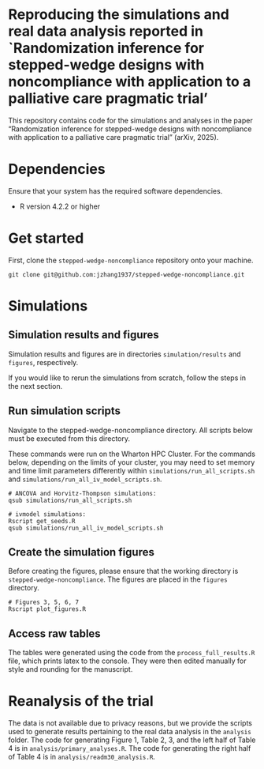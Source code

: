 Reproducing the simulations and real data analysis reported in
\`Randomization inference for stepped-wedge designs with noncompliance
with application to a palliative care pragmatic trial’
================

This repository contains code for the simulations and analyses in the
paper “Randomization inference for stepped-wedge designs with
noncompliance with application to a palliative care pragmatic trial”
(arXiv, 2025).

# Dependencies

Ensure that your system has the required software dependencies.

- R version 4.2.2 or higher

# Get started

First, clone the `stepped-wedge-noncompliance` repository onto your
machine.

    git clone git@github.com:jzhang1937/stepped-wedge-noncompliance.git

# Simulations

## Simulation results and figures

Simulation results and figures are in directories `simulation/results`
and `figures`, respectively.

If you would like to rerun the simulations from scratch, follow the
steps in the next section.

## Run simulation scripts

Navigate to the stepped-wedge-noncompliance directory. All scripts below
must be executed from this directory.

These commands were run on the Wharton HPC Cluster. For the commands
below, depending on the limits of your cluster, you may need to set
memory and time limit parameters differently within
`simulations/run_all_scripts.sh` and
`simulations/run_all_iv_model_scripts.sh`.

    # ANCOVA and Horvitz-Thompson simulations:
    qsub simulations/run_all_scripts.sh

    # ivmodel simulations:
    Rscript get_seeds.R
    qsub simulations/run_all_iv_model_scripts.sh

## Create the simulation figures

Before creating the figures, please ensure that the working directory is
`stepped-wedge-noncompliance`. The figures are placed in the `figures`
directory.

    # Figures 3, 5, 6, 7
    Rscript plot_figures.R

## Access raw tables

The tables were generated using the code from the
`process_full_results.R` file, which prints latex to the console. They
were then edited manually for style and rounding for the manuscript.

# Reanalysis of the trial

The data is not available due to privacy reasons, but we provide the
scripts used to generate results pertaining to the real data analysis in
the `analysis` folder. The code for generating Figure 1, Table 2, 3, and
the left half of Table 4 is in `analysis/primary_analyses.R`. The code
for generating the right half of Table 4 is in
`analysis/readm30_analysis.R`.
